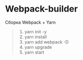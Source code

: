 # Webpack-builder
Сборка Webpack + Yarn

> 1. yarn init -y
> 2. yarn install
> 3. yarn add webpack -D
> 4. yarn upgrade
> 5. yarn start
